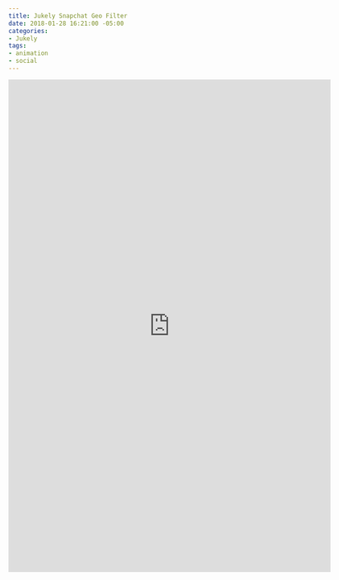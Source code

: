 ```yaml
---
title: Jukely Snapchat Geo Filter
date: 2018-01-28 16:21:00 -05:00
categories:
- Jukely
tags:
- animation
- social
---
```


<div class="video-vertical">
<iframe src="https://player.vimeo.com/video/253157022" width="640" height="977" frameborder="0" webkitallowfullscreen mozallowfullscreen allowfullscreen></iframe>
</div>
